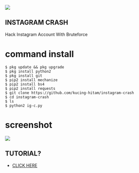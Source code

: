 ![](https://camo.githubusercontent.com/654239bd21c2852568e61a206685e71d16ba3948/68747470733a2f2f696d672e736869656c64732e696f2f62616467652f507974686f6e2d322e372d626c75652e737667)

## INSTAGRAM CRASH
Hack Instagram Account With Bruteforce

# command install
`````
$ pkg update && pkg upgrade
$ pkg install python2
$ pkg install git
$ pip2 install mechanize
$ pip2 install bs4
$ pip2 install requests
$ git clone https://github.com/kucing-hitam/instagram-crash
$ cd instagram-crash
$ ls
$ python2 ig-c.py
`````

# screenshot
<img src="https://i.ibb.co/mRLXdmR/Screenshot-2019-11-17-02-40-12.png" border="0">

## TUTORIAL?
* [CLICK HERE](https://youtu.be/3SlGFuV1kfA)

